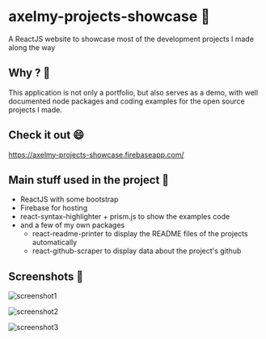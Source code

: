 # axelmy-projects-showcase 👋

A ReactJS website to showcase most of the development projects I made along the way


## Why ? 🤔

This application is not only a portfolio, but also serves as a demo, with well documented node packages and coding examples for the open source projects I made.


## Check it out 😄
https://axelmy-projects-showcase.firebaseapp.com/


## Main stuff used in the project 🔨

- ReactJS with some bootstrap
- Firebase for hosting
- react-syntax-highlighter + prism.js to show the examples code
- and a few of my own packages
    - react-readme-printer to display the README files of the projects automatically
    - react-github-scraper to display data about the project's github 
    


## Screenshots 👀
![screenshot1](https://i.imgur.com/rco1dci.png)

![screenshot2](https://i.imgur.com/WKg5roB.png)

![screenshot3](https://i.imgur.com/WJ2nJt7.png)
